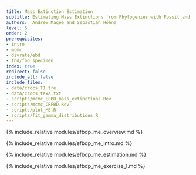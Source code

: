 ```yaml
---
title: Mass Extinction Estimation
subtitle: Estimating Mass Extinctions from Phylogenies with Fossil and Extant Taxa
authors:  Andrew Magee and Sebastian Höhna
level: 5
order: 2
prerequisites:
- intro
- mcmc
- divrate/ebd
- fbd/fbd_specimen
index: true
redirect: false
include_all: false
include_files:
- data/crocs_T1.tre
- data/crocs_taxa.txt
- scripts/mcmc_EFBD_mass_extinctions.Rev
- scripts/mcmc_CRFBD.Rev
- scripts/plot_ME.R
- scripts/fit_gamma_distributions.R
---
```


{% include_relative modules/efbdp_me_overview.md %}

{% include_relative modules/efbdp_me_intro.md %}

{% include_relative modules/efbdp_me_estimation.md %}

{% include_relative modules/efbdp_me_exercise_1.md %}
